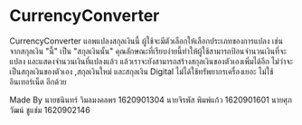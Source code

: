 # CurrencyConverter
CurrencyConverter
แอพแปลงสกุลเงินนี้ ผู้ใช้จะมีตัวเลือกให้เลือกประเภทของการแปลง เช่น จากสกุลเงิน "นี้" เป็น "สกุลเงินนั้น" คุณลักษณะที่เรียบง่ายนี้ทำให้ผู้ใช้สามารถป้อนจำนวนเงินที่จะแปลง 
และแสดงจำนวนเงินที่แปลงแล้ว แล้วเราจะยังสามารถสร้างสกุลเงินของตัวเองเพิ่มได้อีก ไม่ว่าจะเป็นสกุลเงินของตัวเอง ,สกุลเงินใหม่ และสกุลเงิน Digital ไม่ได้ใช้ทรัพยากรเครื่องเยอะ ไม่ใช้อินเทอร์เน็ต อีกด้วย

Made By 
นายชนินทร์ วิมลมงคลพร 1620901304 
นายจิรพัส พิมพ์แก้ว 1620901601 
นายศุภวัฒน์ ชูแช่ม 1620902146
